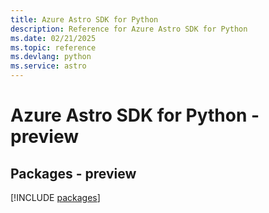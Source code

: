 ```yaml
---
title: Azure Astro SDK for Python
description: Reference for Azure Astro SDK for Python
ms.date: 02/21/2025
ms.topic: reference
ms.devlang: python
ms.service: astro
---
```

# Azure Astro SDK for Python - preview
## Packages - preview
[!INCLUDE [packages](astro-index.md)]
